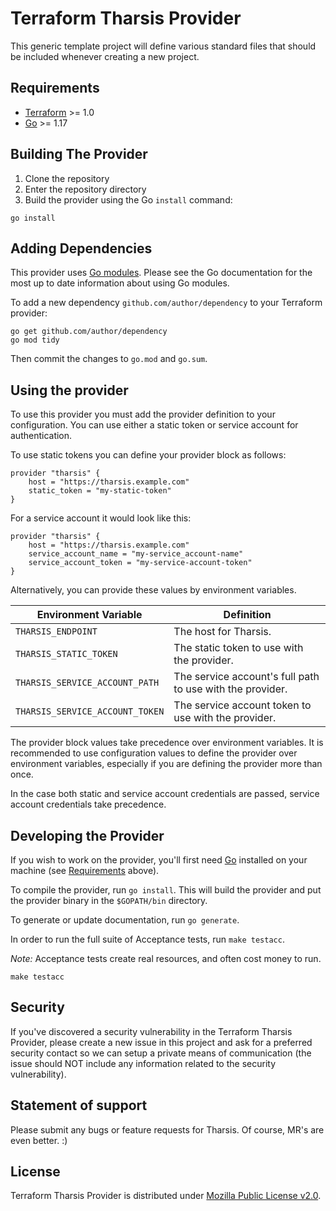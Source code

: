 # Terraform Tharsis Provider

This generic template project will define various standard files that should be included whenever creating a new project.

## Requirements

- [Terraform](https://www.terraform.io/downloads.html) >= 1.0
- [Go](https://golang.org/doc/install) >= 1.17

## Building The Provider

1. Clone the repository
1. Enter the repository directory
1. Build the provider using the Go `install` command:

```shell
go install
```

## Adding Dependencies

This provider uses [Go modules](https://github.com/golang/go/wiki/Modules).
Please see the Go documentation for the most up to date information about using Go modules.

To add a new dependency `github.com/author/dependency` to your Terraform provider:

```shell
go get github.com/author/dependency
go mod tidy
```

Then commit the changes to `go.mod` and `go.sum`.

## Using the provider

To use this provider you must add the provider definition to your configuration. You can use either a static token or service account for authentication.

To use static tokens you can define your provider block as follows:

```hcl
provider "tharsis" {
    host = "https://tharsis.example.com"
    static_token = "my-static-token"
}
```

For a service account it would look like this:

```hcl
provider "tharsis" {
    host = "https://tharsis.example.com"
    service_account_name = "my-service_account-name"
    service_account_token = "my-service-account-token"
}
```

Alternatively, you can provide these values by environment variables.

| Environment Variable            | Definition                                                |
| ------------------------------- | --------------------------------------------------------- |
| `THARSIS_ENDPOINT`              | The host for Tharsis.                                     |
| `THARSIS_STATIC_TOKEN`          | The static token to use with the provider.                |
| `THARSIS_SERVICE_ACCOUNT_PATH`  | The service account's full path to use with the provider. |
| `THARSIS_SERVICE_ACCOUNT_TOKEN` | The service account token to use with the provider.       |

The provider block values take precedence over environment variables. It is recommended to use configuration values to define the provider over environment variables, especially if you are defining the provider more than once.

In the case both static and service account credentials are passed, service account credentials take precedence.

## Developing the Provider

If you wish to work on the provider, you'll first need [Go](http://www.golang.org) installed on your machine (see [Requirements](#requirements) above).

To compile the provider, run `go install`. This will build the provider and put the provider binary in the `$GOPATH/bin` directory.

To generate or update documentation, run `go generate`.

In order to run the full suite of Acceptance tests, run `make testacc`.

_Note:_ Acceptance tests create real resources, and often cost money to run.

```shell
make testacc
```

## Security

If you've discovered a security vulnerability in the Terraform Tharsis Provider, please create a new issue in this project and ask for a preferred security contact so we can setup a private means of communication (the issue should NOT include any information related to the security vulnerability).

## Statement of support

Please submit any bugs or feature requests for Tharsis.  Of course, MR's are even better.  :)

## License

Terraform Tharsis Provider is distributed under [Mozilla Public License v2.0](https://www.mozilla.org/en-US/MPL/2.0/).
